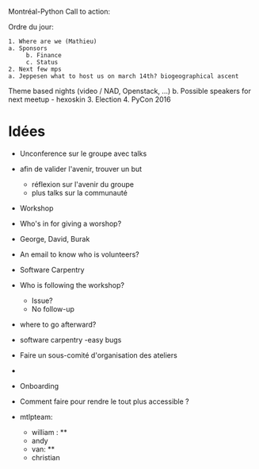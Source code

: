 Montréal-Python Call to action:
    
Ordre du jour:
    
    1. Where are we (Mathieu)
    a. Sponsors
         b. Finance
         c. Status
    2. Next few mps 
    a. Jeppesen what to host us on march 14th? biogeographical ascent
Theme based nights (video / NAD, Openstack, ...)
          b. Possible speakers for next meetup
          - hexoskin
    3. Election
    4. PyCon 2016
    
    
Idées
=====

- Unconference sur le groupe avec talks
- afin de valider l'avenir, trouver un but
     - réflexion sur l'avenir du groupe
     - plus talks sur la communauté

- Workshop
- Who's in for giving a worshop?
- George, David, Burak
- An email to know who is volunteers?
- Software Carpentry
- Who is following the workshop?
     - Issue?
     - No follow-up
- where to go afterward?
- software carpentry 
           -easy bugs 
- Faire un sous-comité d'organisation des ateliers
- 
           
- Onboarding
- Comment faire pour rendre le tout plus accessible ?

- mtlpteam:
    - william : **
    - andy
    - van: **
    - christian
